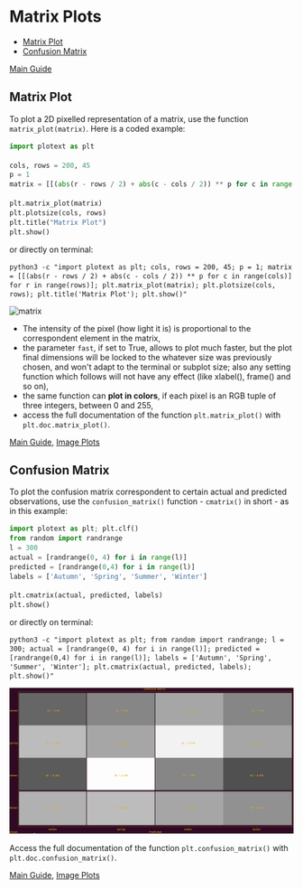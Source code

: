 # Matrix Plots
- [Matrix Plot](https://github.com/piccolomo/plotext/blob/master/readme/image.md#matrix-plot)
- [Confusion Matrix](https://github.com/piccolomo/plotext/blob/master/readme/image.md#confusion-matrix)

[Main Guide](https://github.com/piccolomo/plotext#guide)


## Matrix Plot
To plot a 2D pixelled representation of a matrix, use the function `matrix_plot(matrix)`. Here is a coded example:
```python
import plotext as plt

cols, rows = 200, 45
p = 1
matrix = [[(abs(r - rows / 2) + abs(c - cols / 2)) ** p for c in range(cols)] for r in range(rows)]

plt.matrix_plot(matrix)
plt.plotsize(cols, rows)
plt.title("Matrix Plot")
plt.show()
```
or directly on terminal:
```console
python3 -c "import plotext as plt; cols, rows = 200, 45; p = 1; matrix = [[(abs(r - rows / 2) + abs(c - cols / 2)) ** p for c in range(cols)] for r in range(rows)]; plt.matrix_plot(matrix); plt.plotsize(cols, rows); plt.title('Matrix Plot'); plt.show()"
```
![matrix](https://raw.githubusercontent.com/piccolomo/plotext/master/data/matrix.png)

- The intensity of the pixel (how light it is) is proportional to the correspondent element in the matrix,
- the parameter `fast`, if set to True, allows to plot much faster, but the plot final dimensions will be locked to the whatever size was previously chosen, and won't adapt to the terminal or subplot size; also any setting function which follows will not have any effect (like xlabel(), frame() and so on),
- the same function can **plot in colors**, if each pixel is an RGB tuple of three integers, between 0 and 255,
- access the full documentation of the function `plt.matrix_plot()` with `plt.doc.matrix_plot()`.

[Main Guide](https://github.com/piccolomo/plotext#guide), [Image Plots](https://github.com/piccolomo/plotext/blob/master/readme/image.md#image-plots)


## Confusion Matrix
To plot the confusion matrix correspondent to certain actual and predicted observations, use the `confusion_matrix()` function - `cmatrix()` in short - as in this example:

```python
import plotext as plt; plt.clf()
from random import randrange
l = 300
actual = [randrange(0, 4) for i in range(l)]
predicted = [randrange(0,4) for i in range(l)]
labels = ['Autumn', 'Spring', 'Summer', 'Winter']

plt.cmatrix(actual, predicted, labels)
plt.show()
```
or directly on terminal:
```console
python3 -c "import plotext as plt; from random import randrange; l = 300; actual = [randrange(0, 4) for i in range(l)]; predicted = [randrange(0,4) for i in range(l)]; labels = ['Autumn', 'Spring', 'Summer', 'Winter']; plt.cmatrix(actual, predicted, labels); plt.show()"
```
![cmatrix](https://raw.githubusercontent.com/piccolomo/plotext/master/data/cmatrix.png)

Access the full documentation of the function `plt.confusion_matrix()` with `plt.doc.confusion_matrix()`.


[Main Guide](https://github.com/piccolomo/plotext#guide), [Image Plots](https://github.com/piccolomo/plotext/blob/master/readme/image.md#image-plots)
